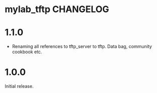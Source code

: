 # mylab_tftp CHANGELOG

# 1.1.0

* Renaming all references to tftp_server to tftp.  Data bag, community cookbook etc.

# 1.0.0

Initial release.
